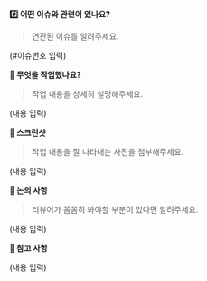 **#️⃣ 어떤 이슈와 관련이 있나요?**
> 연관된 이슈를 알려주세요.

(#이슈번호 입력)

**📝 무엇을 작업했나요?**
> 작업 내용을 상세히 설명해주세요.

(내용 입력)

**📸 스크린샷**
> 작업 내용을 잘 나타내는 사진을 첨부해주세요.

(내용 입력)

**📢 논의 사항**
> 리뷰어가 꼼꼼히 봐야할 부분이 있다면 알려주세요.

(내용 입력)

**🫡 참고 사항**

(내용 입력)
